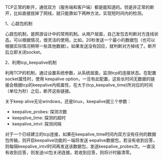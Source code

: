 TCP正常的断开，通信双方（服务端和客户端）都是能知道的。但是非正常的断开，比如直接拔掉了网线，就只能靠如下两种方法，实现短时间内的检测。

1、心跳包机制

心跳包机制，是网游设计中的常用机制。从用户层面，自己发包去判断对方连线状态。可以根据情况，很灵活的使用。比如，20秒发送一个最小的数据包（也可以根据实际情况稍带一些其他数据）。如果发送没有回应，就判断对方掉线了。断开后立即关闭socket。

2、利用tcp_keepalive机制

利用TCP的机制，通过设置系统参数，从系统层面，监测tcp的连接状态。在配置socket属性时，使用 keepalive option，一旦有此配置，这些长时间无数据的链接会根据tcp的keepalive内核属性，在大于(tcp_keepalive_time)所对应的时间（单位为秒）之后，断开这些链接。

关于keep alive无论windows，还是linux，keepalive就三个参数：

* keepalive_probes: 探测次数
* keepalive_time: 探测的超时
* keepalive_intvl: 探测间隔

对于一个已经建立的tcp连接，如果在keepalive_time时间内双方没有任何的数据包传输，则开启keepalive功能的一端将发送 eepalive数据包，若没有收到应答，则每隔keepalive_intvl时间再发送该数据包，发送keepalive_probes次。一直没有收到应答，则发送rst包关闭连接。若收到应答，则将计时器清零。